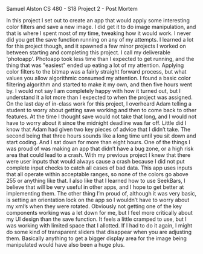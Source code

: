 Samuel Alston
CS 480 - S18
Project 2 - Post Mortem



  In this project I set out to create an app that would apply some interesting color filters and save a new image. I did get it to do image manipulation, and that is where I spent most of my time, tweaking how it would work. I never did you get the save function running on any of my attempts. I learned a lot for this project though, and it spawned a few minor projects I worked on between starting and completing this project. I call my deliverable 'photoapp'.
  Photoapp took less time than I expected to get running, and the thing that was "easiest" ended up eating a lot of my attention. Applying color filters to the bitmap was a fairly straight forward process, but what values you allow algorithmic consumed my attention. I found a basic color filtering algorithm and started to make it my own, and then five hours went by. I would not say I am completely happy with how it turned out, but I understand it a lot more than I expected to when the project was assigned.
	On the last day of in-class work for this project, I overheard Adam telling a student to worry about getting save working and then to come back to other features. At the time I thought save would not take that long, and I would not have to worry about it since the midnight deadline was far off. Little did I know that Adam had given two key pieces of advice that I didn’t take. The second being that three hours sounds like a long time until you sit down and start coding. And I sat down for more than eight hours.
	One of the things I was proud of was making an app that didn’t have a bug zone, or a high risk area that could lead to a crash. With my previous project I knew that there were user inputs that would always cause a crash because I did not put complete input checks to catch all cases of bad data. This app uses inputs that all operate within acceptable ranges, so none of the colors go above 255 or anything like that. I also like that I learned how to use SeekBars, I believe that will be very useful in other apps, and I hope to get better at implementing them. The other thing I’m proud of, although it was very basic, is setting an orientation lock on the app so I wouldn’t have to worry about my xml’s when they were rotated.
	Obviously not getting one of the key components working was a let down for me, but I feel more critically about my UI design than the save function. It feels a little cramped to use, but I was working with limited space that I allotted. If I had to do it again, I might do some kind of transparent sliders that disappear when you are adjusting them. Basically anything to get a bigger display area for the image being manipulated would have also been a huge plus.
